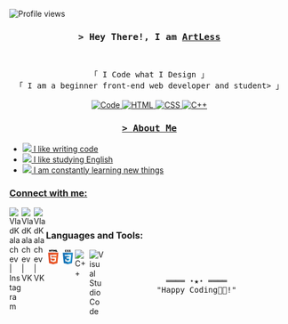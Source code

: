 <!-- https://github.com/ShahriarShafin/ -->
<!-- April 15, 2021 -->
<!-- LEAVE A STAR, IF YOU LIKE IT ! -->

<!-- Profile Views Counter -->
![Profile views](https://gpvc.arturio.dev/ShahriarShafin?v=3)

<!-- Intro  -->
<h3 align="center">
        <samp>&gt; Hey There!, I am
                <b><a target="_blank" href="">ArtLess</a></b>
        </samp>
</h3>
<br>

<p align="center">
        <!-- Organisation  -->
        <samp>
                「 I Code what I Design 」
                <br>
                「 I am a beginner front-end web developer and student> 」
                <br>
                <br>
        </samp>
        <!-- Programming Languages -->
        <!-- Code logo -->
        <a href="https://github.com/ArtLessYT" target="_blank"><img alt="Code"
                        src="https://img.shields.io/badge/-code-000000?style=flat-square&logo=Plex&logoColor=white">
        </a>
        <!-- HTML -->
        <a href="https://github.com/ArtLessYT" target="_blank"><img alt="HTML"
                        src="https://img.shields.io/badge/-HTML-E34F26?style=flat-square&logo=HTML5&logoColor=white">
        </a>
        <!-- CSS  -->
        <a href="https://github.com/ArtLessYT"><img alt="CSS"
                        src="https://img.shields.io/badge/-CSS-1572B6?style=flat-square&logo=CSS3&logoColor=white">
        </a>
        <!-- C++ -->
        <a href="https://github.com/ArtLessYT" target="_blank"><img alt="C++"
                        src="https://img.shields.io/badge/-C++-9b3675?style=flat-square&logo=C%2B%2B&logoColor=white">
</p>






<h3 align="center">
        <samp>&gt; 
                <b>About Me</b>
        </samp>
</h3>

- <img src="https://emojis.slackmojis.com/emojis/images/1588315024/8823/hyperkitty.gif?1588315024" width="20" /> I like writing code
- <img src="https://i.pinimg.com/originals/09/a9/ec/09a9ec626d8858a76f083105471e97c0.gif" width="30" /> I like studying English
- <img src="https://camo.githubusercontent.com/4d67389739aa53e876a878719fa61eeebea468ae0be6af71903fa8c4c9b72018/68747470733a2f2f692e67697068792e636f6d2f6d656469612f49647941514a564e326b56504e55726f6a4d2f3230302e77656270" width="20" /> I am constantly learning new things



### Connect with me:

[<img align="left" alt="VladKalachev | Instagram" width="22px" src="https://upload.wikimedia.org/wikipedia/commons/thumb/e/e7/Instagram_logo_2016.svg/768px-Instagram_logo_2016.svg.png" />][instagram]
[<img align="left" alt="VladKalachev | VK" width="22px" src="https://upload.wikimedia.org/wikipedia/commons/thumb/2/21/VK.com-logo.svg/2048px-VK.com-logo.svg.png" />][vk]
[<img align="left" alt="VladKalachev | VK" width="22px" src="https://upload.wikimedia.org/wikipedia/ru/thumb/9/9f/Twitter_bird_logo_2012.svg/2522px-Twitter_bird_logo_2012.svg.png" />][twitter]

<br />

### Languages and Tools:

<img align="left" alt="HTML5" width="26px" src="https://raw.githubusercontent.com/github/explore/80688e429a7d4ef2fca1e82350fe8e3517d3494d/topics/html/html.png" />
<img align="left" alt="CSS3" width="26px" src="https://raw.githubusercontent.com/github/explore/80688e429a7d4ef2fca1e82350fe8e3517d3494d/topics/css/css.png" />
<img align="left" alt="C++" width="26px" src="https://upload.wikimedia.org/wikipedia/commons/thumb/1/18/ISO_C%2B%2B_Logo.svg/306px-ISO_C%2B%2B_Logo.svg.png" />
<img align="left" alt="Visual Studio Code" width="26px" src="https://camo.githubusercontent.com/4d67389739aa53e876a878719fa61eeebea468ae0be6af71903fa8c4c9b72018/68747470733a2f2f692e67697068792e636f6d2f6d656469612f49647941514a564e326b56504e55726f6a4d2f3230302e77656270" />




<br />
<br />

<!-- Footer -->
<samp>
    <p align="center">
        ════ ⋆★⋆ ════
        <br>
        "Happy Coding👨‍💻!"
    </p>
</samp>




[youtube]: https://www.youtube.com/channel/UCkvd2R7fmbs1watlJ6wur_w
[instagram]: https://www.instagram.com/artl3ss_yt/
[twitter]: https://twitter.com/artl3ss_yt
[vk]: https://vk.com/artlesstop
